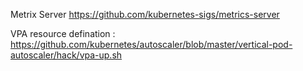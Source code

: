 Metrix Server https://github.com/kubernetes-sigs/metrics-server

VPA resource defination : https://github.com/kubernetes/autoscaler/blob/master/vertical-pod-autoscaler/hack/vpa-up.sh
